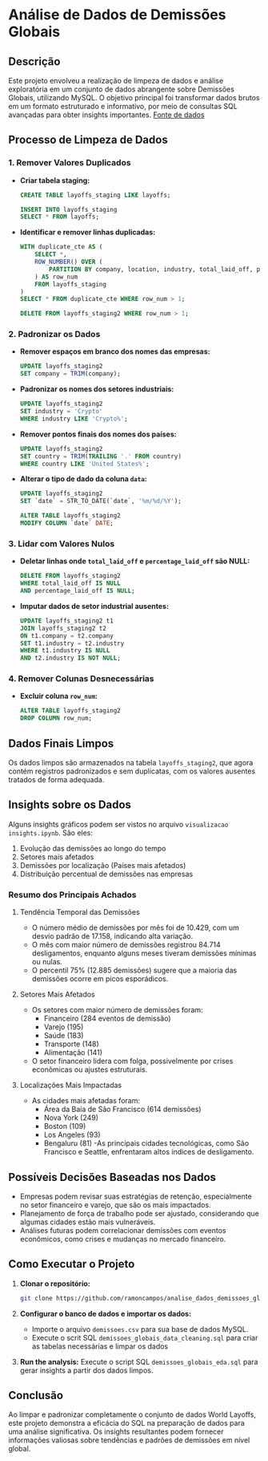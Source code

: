 # Análise de Dados de Demissões Globais

## Descrição

Este projeto envolveu a realização de limpeza de dados e análise exploratória em um conjunto de dados abrangente sobre Demissões Globais, utilizando MySQL. O objetivo principal foi transformar dados brutos em um formato estruturado e informativo, por meio de consultas SQL avançadas para obter insights importantes.
[Fonte de dados](https://www.kaggle.com/datasets/happyude/world-layoffs)

## Processo de Limpeza de Dados

### 1. Remover Valores Duplicados

- **Criar tabela staging:**
  ```sql
  CREATE TABLE layoffs_staging LIKE layoffs;

  INSERT INTO layoffs_staging
  SELECT * FROM layoffs;
  ```

- **Identificar e remover linhas duplicadas:**
  ```sql
  WITH duplicate_cte AS (
      SELECT *,
      ROW_NUMBER() OVER (
          PARTITION BY company, location, industry, total_laid_off, percentage_laid_off, `date`, stage, country, funds_raised_millions
      ) AS row_num
      FROM layoffs_staging
  )
  SELECT * FROM duplicate_cte WHERE row_num > 1;

  DELETE FROM layoffs_staging2 WHERE row_num > 1;
  ```

### 2. Padronizar os Dados

- **Remover espaços em branco dos nomes das empresas:**
  ```sql
  UPDATE layoffs_staging2
  SET company = TRIM(company);
  ```

- **Padronizar os nomes dos setores industriais:**
  ```sql
  UPDATE layoffs_staging2
  SET industry = 'Crypto'
  WHERE industry LIKE 'Crypto%';
  ```

- **Remover pontos finais dos nomes dos países:**
  ```sql
  UPDATE layoffs_staging2
  SET country = TRIM(TRAILING '.' FROM country)
  WHERE country LIKE 'United States%';
  ```

- **Alterar o tipo de dado da coluna `data`:**
  ```sql
  UPDATE layoffs_staging2
  SET `date` = STR_TO_DATE(`date`, '%m/%d/%Y');

  ALTER TABLE layoffs_staging2
  MODIFY COLUMN `date` DATE;
  ```

### 3. Lidar com Valores Nulos

- **Deletar linhas onde `total_laid_off` e `percentage_laid_off` são NULL:**
  ```sql
  DELETE FROM layoffs_staging2
  WHERE total_laid_off IS NULL
  AND percentage_laid_off IS NULL;
  ```

- **Imputar dados de setor industrial ausentes:**
  ```sql
  UPDATE layoffs_staging2 t1
  JOIN layoffs_staging2 t2
  ON t1.company = t2.company
  SET t1.industry = t2.industry
  WHERE t1.industry IS NULL
  AND t2.industry IS NOT NULL;
  ```

### 4. Remover Colunas Desnecessárias

- **Excluir coluna `row_num`:**
  ```sql
  ALTER TABLE layoffs_staging2
  DROP COLUMN row_num;
  ```

## Dados Finais Limpos

Os dados limpos são armazenados na tabela `layoffs_staging2`, que agora contém registros padronizados e sem duplicatas, com os valores ausentes tratados de forma adequada.

## Insights sobre os Dados
Alguns insights gráficos podem ser vistos no arquivo `visualizacao insights.ipynb`. São eles:
1. Evolução das demissões ao longo do tempo
2. Setores mais afetados
3. Demissões por localização (Países mais afetados)
4. Distribuição percentual de demissões nas empresas

### Resumo dos Principais Achados
1. Tendência Temporal das Demissões
    - O número médio de demissões por mês foi de 10.429, com um desvio padrão de 17.158, indicando alta variação.
    - O mês com maior número de demissões registrou 84.714 desligamentos, enquanto alguns meses tiveram demissões mínimas ou nulas.
    - O percentil 75% (12.885 demissões) sugere que a maioria das demissões ocorre em picos esporádicos.

2. Setores Mais Afetados
    - Os setores com maior número de demissões foram:
        - Financeiro (284 eventos de demissão)
        - Varejo (195)
        - Saúde (183)
        - Transporte (148)
        - Alimentação (141)
    - O setor financeiro lidera com folga, possivelmente por crises econômicas ou ajustes estruturais.

3. Localizações Mais Impactadas
    - As cidades mais afetadas foram:
        - Área da Baía de São Francisco (614 demissões)
        - Nova York (249)
        - Boston (109)
        - Los Angeles (93)
        - Bengaluru (81)
    -As principais cidades tecnológicas, como São Francisco e Seattle, enfrentaram altos índices de desligamento.

## Possíveis Decisões Baseadas nos Dados
- Empresas podem revisar suas estratégias de retenção, especialmente no setor financeiro e varejo, que são os mais impactados.
- Planejamento de força de trabalho pode ser ajustado, considerando que algumas cidades estão mais vulneráveis.
- Análises futuras podem correlacionar demissões com eventos econômicos, como crises e mudanças no mercado financeiro.


## Como Executar o Projeto

1. **Clonar o repositório:**
    ```bash
    git clone https://github.com/ramoncampos/analise_dados_demissoes_globais.git
    
    ```

2. **Configurar o banco de dados e importar os dados:**
    - Importe o arquivo `demissoes.csv` para sua base de dados MySQL.
    - Execute o scrit SQL `demissoes_globais_data_cleaning.sql` para criar as tabelas necessárias e limpar os dados

3. **Run the analysis:**
    Execute o script SQL `demissoes_globais_eda.sql` para gerar insights a partir dos dados limpos.

## Conclusão

Ao limpar e padronizar completamente o conjunto de dados World Layoffs, este projeto demonstra a eficácia do SQL na preparação de dados para uma análise significativa. Os insights resultantes podem fornecer informações valiosas sobre tendências e padrões de demissões em nível global.
